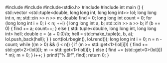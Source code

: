 #include<algorithm>
#include<iostream>
#include<stdio.h>
#include<tuple>
#include<vector>
int main () {
    std::vector <std::tuple<double, long long int, long long int>> lol;
    long long int n, m;
    std::cin >> n >> m;
    double find = 0;
    long long int count = 0;
    for (long long int i = 0; i < n; ++i) {
        long long int a, b;
        std::cin >> a >> b;
        if (b == 0) {
            find += a;
            count++;
        } else {
            std::tuple<double, long long int, long long int> hell;
            double c = (a + 0.0)/b;
            hell = std::make_tuple(c, b, a);
            lol.push_back(hell);
        }
    }
    sort(lol.rbegin(), lol.rend());
    long long int i = 0;
    n = n - count;
    while ((m > 0) && (i < n)) {
        if (m >= std::get<1>(lol[i])) {
            find += std::get<2>(lol[i]);
            m -= std::get<1>(lol[i]);
        } else {
            find += (std::get<0>(lol[i]) * m);
            m = 0;
        }
        i++;
    }
    printf("%.6lf", find);
    return 0;
}

